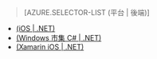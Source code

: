 ﻿> [AZURE.SELECTOR-LIST (平台 | 後端)]
- [(iOS | .NET)](/zh-tw/documentation/articles/mobile-services-dotnet-backend-ios-adal-sso-authentication/)
- [(Windows 市集 C# | .NET)](/zh-tw/documentation/articles/mobile-services-windows-store-dotnet-adal-sso-authentication/)
- [(Xamarin iOS | .NET)](/zh-tw/documentation/articles/mobile-services-dotnet-backend-xamarin-ios-adal-sso-authentication/)
